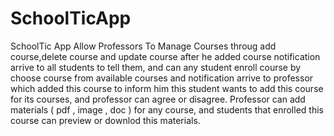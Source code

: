 # SchoolTicApp
SchoolTic App Allow Professors To Manage Courses throug add course,delete course and update course after he added course notification arrive to all students to tell them, and can any student enroll course by choose course from available courses and notification arrive to professor which added this course to inform him this student wants to add this course for its courses, and professor can agree or disagree. 
Professor can add materials ( pdf , image , doc ) for any course, and students that enrolled this course can preview or downlod this materials.
